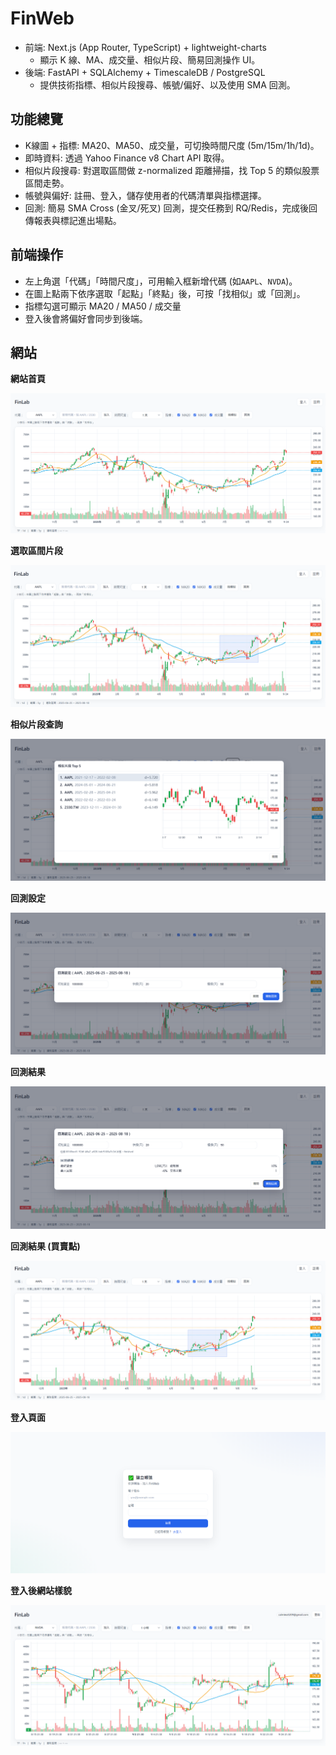 # FinWeb

- 前端: Next.js (App Router, TypeScript) + lightweight-charts
  - 顯示 K 線、MA、成交量、相似片段、簡易回測操作 UI。
- 後端: FastAPI + SQLAlchemy + TimescaleDB / PostgreSQL
  - 提供技術指標、相似片段搜尋、帳號/偏好、以及使用 SMA 回測。

## 功能總覽
- K線圖 + 指標: MA20、MA50、成交量，可切換時間尺度 (5m/15m/1h/1d)。
- 即時資料: 透過 Yahoo Finance v8 Chart API 取得。
- 相似片段搜尋: 對選取區間做 z-normalized 距離掃描，找 Top 5 的類似股票區間走勢。
- 帳號與偏好: 註冊、登入，儲存使用者的代碼清單與指標選擇。
- 回測: 簡易 SMA Cross (金叉/死叉) 回測，提交任務到 RQ/Redis，完成後回傳報表與標記進出場點。

## 前端操作
- 左上角選「代碼」「時間尺度」，可用輸入框新增代碼 (如`AAPL`、`NVDA`)。
- 在圖上點兩下依序選取「起點」「終點」後，可按「找相似」或「回測」。
- 指標勾選可顯示 MA20 / MA50 / 成交量
- 登入後會將偏好會同步到後端。

## 網站


**網站首頁**

![1](image/1.png)

**選取區間片段**

![2](image/2.png)

**相似片段查詢**

![3](image/3.png)

**回測設定**

![4](image/4.png)

**回測結果**

![5](image/5.png)

**回測結果 (買賣點)**

![6](image/6.png)

**登入頁面**

![7](image/7.png)

**登入後網站樣貌**

![8](image/8.png)

